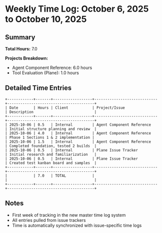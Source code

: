 # Weekly Time Log: October 6, 2025 to October 10, 2025

## Summary

**Total Hours:** 7.0

**Projects Breakdown:**
- Agent Component Reference: 6.0 hours
- Tool Evaluation (Plane): 1.0 hours

## Detailed Time Entries

```
+------------+-------+------------------+-----------------------------+----------------------------------------+
| Date       | Hours | Client           | Project/Issue               | Description                            |
+------------+-------+------------------+-----------------------------+----------------------------------------+
| 2025-10-06 | 0.5   | Internal         | Agent Component Reference   | Initial structure planning and review  |
| 2025-10-06 | 4.0   | Internal         | Agent Component Reference   | Phase 1 Sections 1 & 2 implementation |
| 2025-10-06 | 1.5   | Internal         | Agent Component Reference   | Completed foundation, tested 2 builds  |
| 2025-10-06 | 0.5   | Internal         | Plane Issue Tracker         | Initial research and familiarization   |
| 2025-10-06 | 0.5   | Internal         | Plane Issue Tracker         | Created test kanban board and samples  |
+------------+-------+------------------+-----------------------------+----------------------------------------+
|            | 7.0   | TOTAL            |                             |                                        |
+------------+-------+------------------+-----------------------------+----------------------------------------+
```

## Notes

- First week of tracking in the new master time log system
- All entries pulled from issue trackers
- Time is automatically synchronized with issue-specific time logs